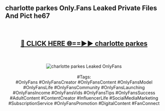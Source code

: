 <h2>charlotte parkes Only.Fans Leaked Private Files And Pict he67</h2>
<br>
<div align="center">
<h2><a href="https://mediafiles.top/charlotte_parkes" rel="nofollow">🔴 CLICK HERE 🌐==►► charlotte parkes</a></h2>
<br>
<br>
<a href="https://mediafiles.top/charlotte_parkes" rel="nofollow" data-target="animated-image.originalLink"><img src="https://i.ibb.co.com/WyWwxjT/player-gif2.gif" alt="charlotte parkes Leaked OnlyFans" style="max-width: 100%; display: inline-block;" data-target="animated-image.originalImage"></a>
<br><br>
#Tags:
<br>
#OnlyFans #OnlyFansCreator #OnlyFansContent #OnlyFansModel #OnlyFansLife #OnlyFansCommunity #OnlyFansLaunching #OnlyFansIncome #OnlyFansVids #OnlyFansTips #OnlyFansSuccess #AdultContent #ContentCreator #InfluencerLife #SocialMediaMarketing #SubscriptionService #OnlyFansPromotion #DigitalContent #FanConnect
</div>
<br>